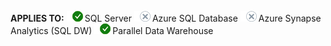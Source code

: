<Token>**APPLIES TO:** ![Yes](media/yes-icon.png)SQL Server ![No](media/no-icon.png)Azure SQL Database ![No](media/no-icon.png)Azure Synapse Analytics (SQL DW) ![Yes](media/yes-icon.png)Parallel Data Warehouse </Token>
